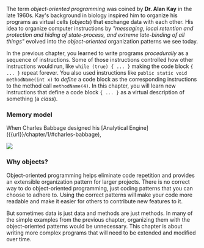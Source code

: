 The term *object-oriented programming* was coined by **Dr. Alan Kay** in the late 1960s. Kay's background in biology inspired him to organize his programs as virtual cells (*objects*) that exchange data with each other. His idea to organize computer instructions by *"messaging, local retention and protection and hiding of state-process, and extreme late-binding of all things"* evolved into the *object-oriented* organization patterns we see today.

In the previous chapter, you learned to write programs *procedurally* as a sequence of instructions. Some of those instructions controlled how other instructions would run, like `while (true) { ... }` making the code block `{ ... }` repeat forever. You also used instructions like `public static void methodName(int x)` to *define* a code block as the corresponding instructions to the method call `methodName(4)`. In this chapter, you will learn new instructions that define a code block `{ ... }` as a virtual description of something (a *class*).

### Memory model

<div class="row">
	<div class="col-sm-7 col-xs-8">
		<p>
			When Charles Babbage designed his [Analytical Engine]({{url}}/chapter/1/#charles-babbage),
		</p>
	</div>
	<div class="col-sm-5 col-xs-4">
		<img src="{{url}}/img/chapter/3/memory-0.png">
	</div>
</div>

### Why objects?

Object-oriented programming helps eliminate code repetition and provides an extensible organization pattern for larger projects. There is no correct way to do object-oriented programming, just coding patterns that you can choose to adhere to. Using the correct patterns will make your code more readable and make it easier for others to contribute new features to it.

But sometimes data is just data and methods are just methods. In many of the simple examples from the previous chapter, organizing them with the object-oriented patterns would be unnecessary. This chapter is about writing more complex programs that will need to be extended and modified over time.
